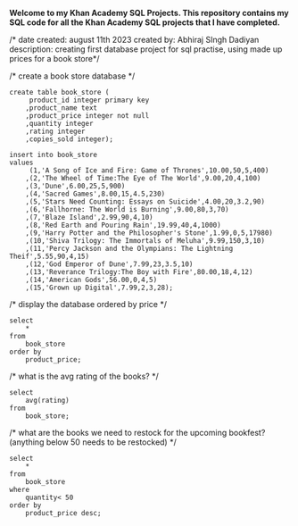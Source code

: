 **Welcome to my Khan Academy SQL Projects. This repository contains my SQL code for all the Khan Academy SQL projects that I have completed.**

/* date created: august 11th 2023
created by: Abhiraj SIngh Dadiyan
description: creating first database project for sql practise, using made up prices for a book store*/

/* create a book store database */
```
create table book_store (
     product_id integer primary key
    ,product_name text
    ,product_price integer not null
    ,quantity integer
    ,rating integer
    ,copies_sold integer);
    
insert into book_store
values
     (1,'A Song of Ice and Fire: Game of Thrones',10.00,50,5,400)
    ,(2,'The Wheel of Time:The Eye of The World',9.00,20,4,100)
    ,(3,'Dune',6.00,25,5,900)
    ,(4,'Sacred Games',8.00,15,4.5,230)
    ,(5,'Stars Need Counting: Essays on Suicide',4.00,20,3.2,90)
    ,(6,'Fallhorne: The World is Burning',9.00,80,3,70)
    ,(7,'Blaze Island',2.99,90,4,10)
    ,(8,'Red Earth and Pouring Rain',19.99,40,4,1000)
    ,(9,'Harry Potter and the Philosopher's Stone',1.99,0,5,17980)
    ,(10,'Shiva Trilogy: The Immortals of Meluha',9.99,150,3,10)
    ,(11,'Percy Jackson and the Olympians: The Lightning Theif',5.55,90,4,15)
    ,(12,'God Emperor of Dune',7.99,23,3.5,10)
    ,(13,'Reverance Trilogy:The Boy with Fire',80.00,18,4,12)
    ,(14,'American Gods',56.00,0,4,5)
    ,(15,'Grown up Digital',7.99,2,3,28);
```
/* display the database ordered by price */
```
select
    *
from
    book_store
order by
    product_price;
```
/* what is the avg rating of the books? */
```
select
    avg(rating)
from
    book_store;
```
/* what are the books we need to restock for the upcoming bookfest? (anything below 50 needs to be restocked) */
```
select
    *
from
    book_store
where
    quantity< 50 
order by
    product_price desc;
```
